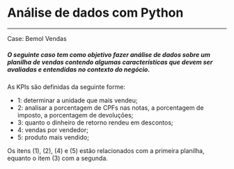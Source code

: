 # Análise de dados com Python
----------------------------------
Case: Bemol Vendas

##### O seguinte caso tem como objetivo fazer análise de dados sobre um planilha de vendas contendo algumas características que devem ser avaliadas e entendidas no contexto do negócio.

As KPIs são definidas da seguinte forme:
- 1: determinar a unidade que mais vendeu;
- 2: analisar a porcentagem de CPFs nas notas, a porcentagem de imposto, a porcentagem de devoluções;
- 3: quanto o dinheiro de retorno rendeu em descontos;
- 4: vendas por vendedor;
- 5: produto mais vendido;

Os itens (1), (2), (4) e (5) estão relacionados com a primeira planilha, equanto o item (3) com a segunda.
 
